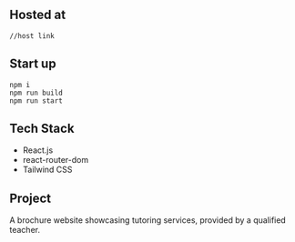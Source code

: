 ## Hosted at

    //host link

## Start up

    npm i
    npm run build
    npm run start

## Tech Stack

- React.js
- react-router-dom
- Tailwind CSS

## Project

A brochure website showcasing tutoring services, provided by a qualified teacher.